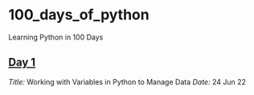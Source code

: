 # 100_days_of_python
Learning Python in 100 Days

## [Day 1](#day-1)
*Title:* Working with Variables in Python to Manage Data
*Date:* 24 Jun 22

